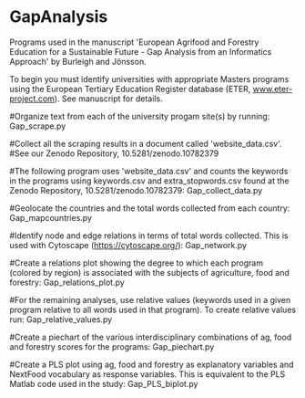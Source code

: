 # GapAnalysis

Programs used in the manuscript 'European Agrifood and Forestry Education for a Sustainable Future - Gap Analysis from an Informatics Approach' by Burleigh and Jönsson.

To begin you must identify universities with appropriate Masters programs using the European Tertiary Education Register database (ETER, www.eter-project.com). See manuscript for details.

#Organize text from each of the university progam site(s) by running:
Gap_scrape.py

#Collect all the scraping results in a document called 'website_data.csv'.
#See our Zenodo Repository, 10.5281/zenodo.10782379
    
#The following program uses 'website_data.csv' and counts the keywords in the programs using keywords.csv and extra_stopwords.csv found at the Zenodo Repository, 10.5281/zenodo.10782379:
Gap_collect_data.py

#Geolocate the countries and the total words collected from each country:
Gap_mapcountries.py

#Identify node and edge relations in terms of total words collected. This is used with Cytoscape (https://cytoscape.org/):
Gap_network.py

#Create a relations plot showing the degree to which each program (colored by region) is associated with the subjects of agriculture, food and forestry:
Gap_relations_plot.py

#For the remaining analyses, use relative values (keywords used in a given program relative to all words used in that program). To create relative values run:
Gap_relative_values.py

#Create a piechart of the various interdisciplinary combinations of ag, food and forestry scores for the programs:
Gap_piechart.py

#Create a PLS plot using ag, food and forestry as explanatory variables and NextFood vocabulary as response variables. This is equivalent to the PLS Matlab code used in the study:
Gap_PLS_biplot.py
